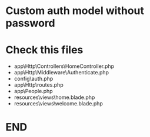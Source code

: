 # Custom auth model without password

# Check this files

* app\Http\Controllers\HomeController.php
* app\Http\Middleware\Authenticate.php
* config\auth.php
* app\Http\routes.php
* app\People.php
* resources\views\home.blade.php
* resources\views\welcome.blade.php

# END
